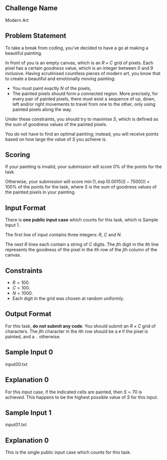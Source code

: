 ## Challenge Name

Modern Art

## Problem Statement

To take a break from coding, you've decided to have a go at making a beautiful painting.

In front of you is an empty canvas, which is an $R \times C$ grid of pixels.
Each pixel has a certain *goodness* value, which is an integer between $0$ and $9$ inclusive.
Having scrutinised countless pieces of modern art, you know that to create a beautiful and emotionally moving painting:

- You must paint exactly $N$ of the pixels,
- The painted pixels should form a connected region. More precisely, for every pair of painted pixels, there must exist a sequence of
  up, down, left and/or right movements to travel from one to the other, only using painted pixels along the way.

Under these constraints, you should try to maximise $S$, which is defined as
the sum of goodness values of the painted pixels.

You do not have to find an optimal painting;
instead, you will receive points based on how large the value of $S$ you achieve is.

## Scoring

If your painting is invalid, your submission will score $0\%$ of the points for the task.

Otherwise, your submission will score $\min (1, \exp(0.0015 (S-7500))) \times 100\%$ of the points for the task,
where $S$ is the sum of goodness values of the painted pixels in your painting.

## Input Format

There is **one public input case** which counts for this task, which is Sample Input 1.

The first line of input contains three integers: $R$, $C$ and $N$.

The next $R$ lines each contain a string of $C$ digits.
The $j$th digit in the $i$th line represents the goodness of the pixel in
the $i$th row of the $j$th column of the canvas.

## Constraints

- $R = 100$.
- $C = 100$.
- $N = 1000$.
- Each digit in the grid was chosen at random uniformly.

## Output Format

For this task, **do not submit any code**.
You should submit an $R \times C$ grid of characters.
The $j$th character in the $i$th row should be a `#` if the pixel is painted, and a `.` otherwise.

## Sample Input 0

input00.txt

## Explanation 0

For this input case, if the indicated cells are painted, then $S=70$ is achieved.
This happens to be the highest possible value of $S$ for this input.

## Sample Input 1

input01.txt

## Explanation 0

This is the single public input case which counts for this task.